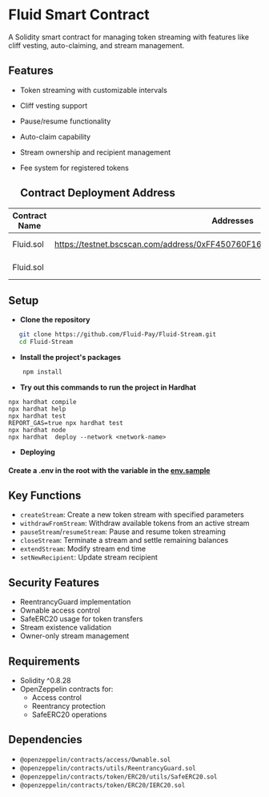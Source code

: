 # Fluid Smart Contract

A Solidity smart contract for managing token streaming with features like cliff vesting, auto-claiming, and stream management.

## Features

- Token streaming with customizable intervals
- Cliff vesting support
- Pause/resume functionality
- Auto-claim capability
- Stream ownership and recipient management
- Fee system for registered tokens

  ## **Contract  Deployment Address**



| Contract Name            | Addresses                                  |Network                                  |
| ------------------------ | ------------------------------------------ |------------------------------------------
|  Fluid.sol               |https://testnet.bscscan.com/address/0xFF450760F160A60791d7D13F11FdF698a862D225                                           |  BSC Testnet                                         
|   Fluid.sol               |                                           | OpBNB Testnet                                         



## **Setup**

- **Clone the repository**
```sh
   git clone https://github.com/Fluid-Pay/Fluid-Stream.git 
   cd Fluid-Stream
```


- **Install the project's packages**
```sh
    npm install
```



- **Try out this commands to run  the project in Hardhat**

```shell
npx hardhat compile
npx hardhat help
npx hardhat test
REPORT_GAS=true npx hardhat test
npx hardhat node
npx hardhat  deploy --network <network-name>
```


- **Deploying**

#### Create a .env in the root with the variable in  the [env.sample](.env.sample)

## Key Functions

- `createStream`: Create a new token stream with specified parameters
- `withdrawFromStream`: Withdraw available tokens from an active stream
- `pauseStream`/`resumeStream`: Pause and resume token streaming
- `closeStream`: Terminate a stream and settle remaining balances
- `extendStream`: Modify stream end time
- `setNewRecipient`: Update stream recipient

## Security Features

- ReentrancyGuard implementation
- Ownable access control
- SafeERC20 usage for token transfers
- Stream existence validation
- Owner-only stream management

## Requirements

- Solidity ^0.8.28
- OpenZeppelin contracts for:
  - Access control
  - Reentrancy protection
  - SafeERC20 operations

## Dependencies

- `@openzeppelin/contracts/access/Ownable.sol`
- `@openzeppelin/contracts/utils/ReentrancyGuard.sol`
- `@openzeppelin/contracts/token/ERC20/utils/SafeERC20.sol`
- `@openzeppelin/contracts/token/ERC20/IERC20.sol`
